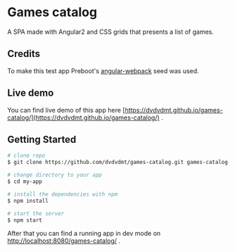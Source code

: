 # Games catalog
A SPA made with Angular2 and CSS grids that presents a list of games.

## Credits
To make this test app Preboot's [angular-webpack](https://github.com/preboot/angular-webpack.git) seed was used.

## Live demo
You can find live demo of this app here [https://dvdvdmt.github.io/games-catalog/](https://dvdvdmt.github.io/games-catalog/) .

## Getting Started

```bash
# clone repo
$ git clone https://github.com/dvdvdmt/games-catalog.git games-catalog

# change directory to your app
$ cd my-app

# install the dependencies with npm
$ npm install

# start the server
$ npm start
```
After that you can find a running app in dev mode on [http://localhost:8080/games-catalog/](https://dvdvdmt.github.io/games-catalog/) .
